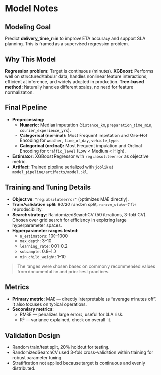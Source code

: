 # Model Notes

## Modeling Goal

Predict **delivery_time_min** to improve ETA accuracy and support SLA planning. This is framed as a supervised regression problem.

## Why This Model

**Regression problem:** Target is continuous (minutes).
**XGBoost:** Performs well on structured/tabular data, handles nonlinear feature interactions, efficient at inference, and widely adopted in production.
**Tree-based method:** Naturally handles different scales, no need for feature normalization.

## Final Pipeline

- **Preprocessing:**
    - **Numeric:** Median imputation (`distance_km`, `preparation_time_min`, `courier_experience_yrs`).
    - **Categorical (nominal):** Most Frequent imputation and One-Hot Encoding for `weather`, `time_of_day`, `vehicle_type`.
    - **Categorical (ordinal):** Most Frequent imputation and Ordinal Encoding for `traffic_level` (Low < Medium < High).
- **Estimator:** XGBoost Regressor with `reg:absoluteerror` as objective metric.
- **Artifact:** Trained pipeline serialized with `joblib` at `model_pipeline/artifacts/model.pkl`.

## Training and Tuning Details

- **Objective**: `"reg:absoluteerror"` (optimizes MAE directly).
- **Train/validation split**: 80/20 random split, `random_state=7` for reproducibility.
- **Search strategy**: RandomizedSearchCV (50 iterations, 3-fold CV). Chosen over grid search for efficiency in exploring large hyperparameter spaces.
- **Hyperparameter ranges tested**:
  - `n_estimators`: 100–1000
  - `max_depth`: 3–10
  - `learning_rate`: 0.01–0.2
  - `subsample`: 0.8–1.0
  - `min_child_weight`: 1–10

> The ranges were chosen based on commonly recommended values from documentation and prior best practices.  

## Metrics

- **Primary metric**: MAE — directly interpretable as “average minutes off”. It also focuses on typical operations.
- **Secondary metrics**:
  - RMSE — penalizes large errors, useful for SLA risk.
  - R² — variance explained, check on overall fit.

## Validation Design

- Random train/test split, 20% holdout for testing.
- RandomizedSearchCV used 3-fold cross-validation within training for robust parameter tuning.
- Stratification not applied because target is continuous and evenly distributed.